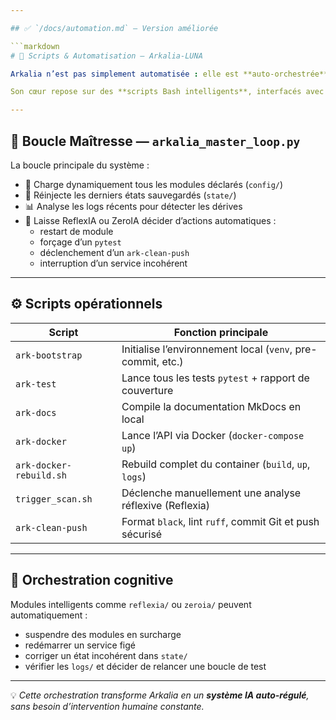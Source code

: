```yaml
---

## ✅ `/docs/automation.md` — Version améliorée

```markdown
# 🧠 Scripts & Automatisation — Arkalia-LUNA

Arkalia n’est pas simplement automatisée : elle est **auto-orchestrée**.

Son cœur repose sur des **scripts Bash intelligents**, interfacés avec les modules IA pour une gestion proactive, auto-corrective et dynamique.

---
```


## 🔁 Boucle Maîtresse — `arkalia_master_loop.py`

La boucle principale du système :

- 🧩 Charge dynamiquement tous les modules déclarés (`config/`)
- 🔁 Réinjecte les derniers états sauvegardés (`state/`)
- 📊 Analyse les logs récents pour détecter les dérives
- 🤖 Laisse ReflexIA ou ZeroIA décider d’actions automatiques :
  - restart de module
  - forçage d’un `pytest`
  - déclenchement d’un `ark-clean-push`
  - interruption d’un service incohérent

---

## ⚙️ Scripts opérationnels

| Script                   | Fonction principale                                               |
|--------------------------|-------------------------------------------------------------------|
| `ark-bootstrap`          | Initialise l’environnement local (`venv`, pre-commit, etc.)       |
| `ark-test`               | Lance tous les tests `pytest` + rapport de couverture             |
| `ark-docs`               | Compile la documentation MkDocs en local                          |
| `ark-docker`             | Lance l’API via Docker (`docker-compose up`)                      |
| `ark-docker-rebuild.sh`  | Rebuild complet du container (`build`, `up`, `logs`)              |
| `trigger_scan.sh`        | Déclenche manuellement une analyse réflexive (Reflexia)           |
| `ark-clean-push`         | Format `black`, lint `ruff`, commit Git et push sécurisé          |

---

## 🧠 Orchestration cognitive

Modules intelligents comme `reflexia/` ou `zeroia/` peuvent automatiquement :

- suspendre des modules en surcharge
- redémarrer un service figé
- corriger un état incohérent dans `state/`
- vérifier les `logs/` et décider de relancer une boucle de test

---

💡 *Cette orchestration transforme Arkalia en un **système IA auto-régulé**, sans besoin d’intervention humaine constante.*